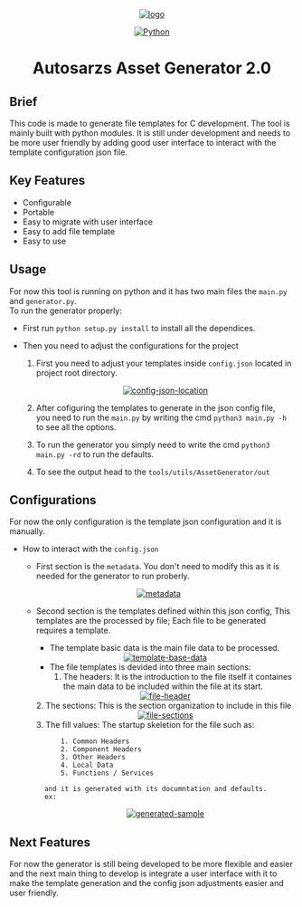 <div align="center">  
<a href="https://ibb.co/y48Nh9g"><img src="https://i.ibb.co/jJL8VN3/logo.png" alt="logo" border="0" /> </a>  

  <a href="https://www.python.org"><img src="https://img.shields.io/badge/Python-FFD43B?style=for-the-badge&logo=python&logoColor=blue" alt="Python"></a>  
</div>  
<div align="center">  

# Autosarzs Asset Generator 2.0  
</div>  

## Brief  
This code is made to generate file templates for C development. The tool is mainly built with python modules.
It is still under development and needs to be more user friendly by adding good user interface to interact with the template configuration json file. 

## Key Features  
* Configurable
* Portable
* Easy to migrate with user interface 
* Easy to add file template
* Easy to use

## Usage
For now this tool is running on python and it has two main files the `main.py` and `generator.py`.  
To run the generator properly:  

- First run `python setup.py install` to install all the dependices.  

- Then you need to adjust the configurations for the project  
    1. First you need to adjust your templates inside `config.json` located in project root directory.  
        <div align="center">  
        <a href="https://imgbb.com/"><img src="https://i.ibb.co/6vcGy3p/config-json-location.png" alt="config-json-location" border="0" /></a>
        </div>  

    2. After cofiguring the templates to generate in the json config file,  
        you need to run the `main.py` by writing the cmd `python3 main.py -h` to see all the options.  
    3. To run the generator you simply  need to write the cmd `python3 main.py -rd` to run the defaults.

    4. To see the output head to the `tools/utils/AssetGenerator/out`

## Configurations  
For now the only configuration is the template json configuration and it is manually.
- How to interact with the `config.json`  
    - First section is the `metadata`. You don't need to modify this as it is needed for the generator to run proberly.
    <div align="center">  

    <a href="https://imgbb.com/"><img src="https://i.ibb.co/qDRv0pm/metadata.png" alt="metadata" border="0" /></a>
    </div>  

    - Second section is the templates defined within this json config, This templates are the processed by file; Each file to be generated requires a template.
        -   The template basic data is the main file data to be processed.
        <div align="center">  
        <a href="https://imgbb.com/"><img src="https://i.ibb.co/qdYFsjH/template-base-data.png" alt="template-base-data" border="0" /></a>
        </div>

        - The file templates is devided into three main sections:  
            1. The headers: It is the introduction to the file itself it containes the main data to be included within the file at its start.
        <div align="center">  
        <a href="https://ibb.co/1ZCSBbS"><img src="https://i.ibb.co/gy0nQ6n/file-header.png" alt="file-header" border="0" /></a>
        </div>
            2. The sections: This is the section organization to include in this file  
        <div align="center">  
        <a href="https://ibb.co/xXw2g9C"><img src="https://i.ibb.co/jbq8w06/file-sections.png" alt="file-sections" border="0" /></a>
        </div> 
            3. The fill values: The startup skeletion for the file such as:  
            
                1. Common Headers  
                2. Component Headers  
                3. Other Headers  
                4. Local Data  
                5. Functions / Services  

            and it is generated with its documntation and defaults.  
            ex:
        <div align="center">  
        <a href="https://ibb.co/d208jBn"><img src="https://i.ibb.co/mqCfbJQ/generated-sample.png" alt="generated-sample" border="0" /></a>
        </div> 

## Next Features  

For now the generator is still being developed to be more flexible and easier and the next main thing to develop is integrate a user interface with it to make the template generation and the config json adjustments easier and user friendly. 